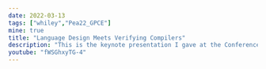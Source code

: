 ```yaml
---
date: 2022-03-13
tags: ["whiley","Pea22_GPCE"]
mine: true
title: "Language Design Meets Verifying Compilers"
description: "This is the keynote presentation I gave at the Conference on Generative Programming: Concepts & Experiences (GPCE'22).  See also my paper of the same name."
youtube: "fWSGhxyTG-4"
---
```

